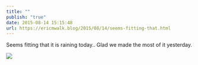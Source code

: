 ```yaml
---
title: ""
publish: "true"
date: 2015-08-14 15:15:48
url: https://ericmwalk.blog/2015/08/14/seems-fitting-that.html
---
```


Seems fitting that it is raining today.. Glad we made the most of it yesterday.

![](https://ericmwalk.blog/uploads/2022/9ffd01d7f4.jpg)